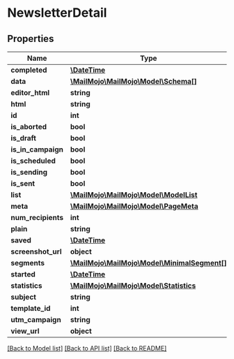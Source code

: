 # NewsletterDetail

## Properties
Name | Type | Description | Notes
------------ | ------------- | ------------- | -------------
**completed** | [**\DateTime**](\DateTime.md) |  | [optional] 
**data** | [**\MailMojo\MailMojo\Model\Schema[]**](Schema.md) |  | [optional] 
**editor_html** | **string** |  | [optional] 
**html** | **string** |  | [optional] 
**id** | **int** |  | [optional] 
**is_aborted** | **bool** |  | [optional] 
**is_draft** | **bool** |  | [optional] 
**is_in_campaign** | **bool** |  | [optional] 
**is_scheduled** | **bool** |  | [optional] 
**is_sending** | **bool** |  | [optional] 
**is_sent** | **bool** |  | [optional] 
**list** | [**\MailMojo\MailMojo\Model\ModelList**](ModelList.md) |  | [optional] 
**meta** | [**\MailMojo\MailMojo\Model\PageMeta**](PageMeta.md) |  | [optional] 
**num_recipients** | **int** |  | [optional] 
**plain** | **string** |  | [optional] 
**saved** | [**\DateTime**](\DateTime.md) |  | [optional] 
**screenshot_url** | **object** |  | [optional] 
**segments** | [**\MailMojo\MailMojo\Model\MinimalSegment[]**](MinimalSegment.md) |  | [optional] 
**started** | [**\DateTime**](\DateTime.md) |  | [optional] 
**statistics** | [**\MailMojo\MailMojo\Model\Statistics**](Statistics.md) |  | [optional] 
**subject** | **string** |  | [optional] 
**template_id** | **int** |  | [optional] 
**utm_campaign** | **string** |  | [optional] 
**view_url** | **object** |  | [optional] 

[[Back to Model list]](../README.md#documentation-for-models) [[Back to API list]](../README.md#documentation-for-api-endpoints) [[Back to README]](../README.md)



